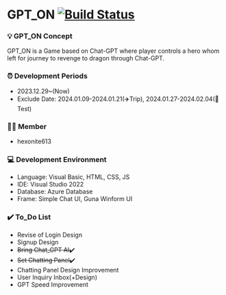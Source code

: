 # GPT_ON [![Build Status](https://dev.azure.com/sungtv26130295/GPT_ON/_apis/build/status%2Fhexonite613.GPT_ON?branchName=master&jobName=Job)](https://dev.azure.com/sungtv26130295/GPT_ON/_build/latest?definitionId=1&branchName=master)


### 💡 GPT_ON Concept
GPT_ON is a Game based on Chat-GPT where player controls a hero whom left for journey to revenge to dragon through Chat-GPT.


### ⏰ Development Periods
- 2023.12.29~(Now)
- Exclude Date: 2024.01.09-2024.01.21(✈️Trip), 2024.01.27-2024.02.04(📓Test)

### 👨‍💻 Member
- hexonite613


### 💻 Development Environment
- Language: Visual Basic, HTML, CSS, JS
- IDE: Visual Studio 2022
- Database: Azure Database
- Frame: Simple Chat UI, Guna Winform UI


### ✔️ To_Do List
- Revise of Login Design
- Signup Design
- ~~Bring Chat_GPT AI~~✔️
- ~~Set Chatting Panel~~✔️
- Chatting Panel Design Improvement
- User Inquiry Inbox(+Design)
- GPT Speed Improvement

